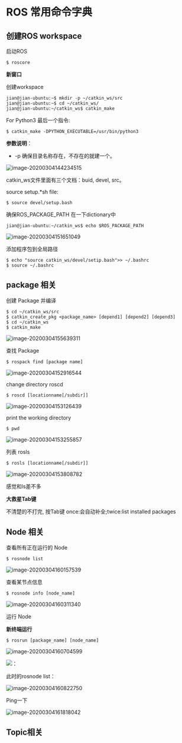 # ROS 常用命令字典

## 创建ROS workspace

启动ROS

```shell
$ roscore
```



**新窗口**



创建workspace

```shell
jian@jian-ubuntu:~$ mkdir -p ~/catkin_ws/src
jian@jian-ubuntu:~$ cd ~/catkin_ws/
jian@jian-ubuntu:~/catkin_ws$ catkin_make
```

For Python3 最后一个指令:

```shell
$ catkin_make -DPYTHON_EXECUTABLE=/usr/bin/python3
```

**参数说明**：

- -p 确保目录名称存在，不存在的就建一个。

![image-20200304144234515](pic/image-20200304144234515.png)

catkin_ws文件里面有三个文档：buid, devel, src。

source setup.*sh file:

```shell
$ source devel/setup.bash
```

确保ROS_PACKAGE_PATH 在一下dictionary中

```shell
jian@jian-ubuntu:~/catkin_ws$ echo $ROS_PACKAGE_PATH
```

![image-20200304151651049](pic/image-20200304151651049.png)

添加程序包到全局路径

```shell
$ echo "source catkin_ws/devel/setip.bash">> ~/.bashrc
$ source ~/.bashrc
```

## package 相关

创建 Package 并编译

```shell
$ cd ~/catkin_ws/src
$ catkin_create_pkg <package_name> [depend1] [depend2] [depend3]
$ cd ~/catkin_ws
$ catkin_make
```

![image-20200304155639311](pic/image-20200304155639311.png)

查找 Package

```shell
$ rospack find [package name]
```

![image-20200304152916544](pic/image-20200304152916544.png)

change directory roscd

```shell
$ roscd [locationname[/subdir]]
```

![image-20200304153126439](pic/image-20200304153126439.png)

print the working directory 

```shell
$ pwd
```

![image-20200304153255857](pic/image-20200304153255857.png)

列表 rosls

```shell
$ rosls [locationname[/subdir]]
```

![image-20200304153808782](pic/image-20200304153808782.png)

感觉和ls差不多

**大救星Tab键**

不清楚的不打完, 按Tab键 once:会自动补全;twice:list installed packages

## Node 相关

查看所有正在运行的 Node

```shell
$ rosnode list
```

![image-20200304160157539](pic/image-20200304160157539.png)

查看某节点信息

```shell
$ rosnode info [node_name]
```

![image-20200304160311340](pic/image-20200304160311340.png)

运行 Node

**新终端运行**

```shell
$ rosrun [package_name] [node_name]
```

![image-20200304160704599](pic/image-20200304160704599.png)

![：](pic/image-20200304160727590.png)

此时的rosnode list：

![image-20200304160822750](pic/image-20200304160822750.png)

Ping一下

![image-20200304161818042](pic/image-20200304161818042.png)

## Topic相关